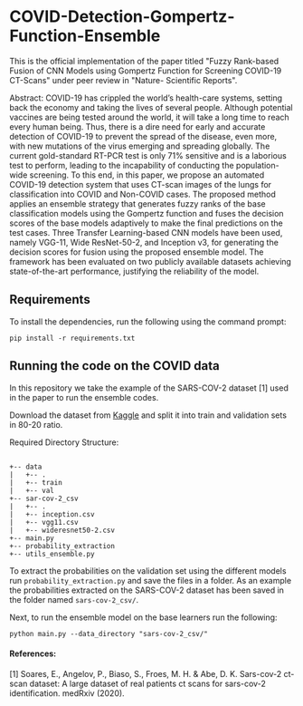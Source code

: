 # COVID-Detection-Gompertz-Function-Ensemble
This is the official implementation of the paper titled "Fuzzy Rank-based Fusion of CNN Models using Gompertz Function for Screening COVID-19 CT-Scans" under peer review in "Nature- Scientific Reports".

Abstract: COVID-19 has crippled the world’s health-care systems, setting back the economy and taking the lives of several people. Although potential vaccines are being tested around the world, it will take a long time to reach every human being. Thus, there is a dire need for early and accurate detection of COVID-19 to prevent the spread of the disease, even more, with new mutations of the virus emerging and spreading globally. The current gold-standard RT-PCR test is only 71% sensitive and is a laborious test to perform, leading to the incapability of conducting the population-wide screening. To this end, in this paper, we propose an automated COVID-19 detection system that uses CT-scan images of the lungs for classification into COVID and Non-COVID cases. The proposed method applies an ensemble strategy that generates fuzzy ranks of the base classification models using the Gompertz function and fuses the decision scores of the base models adaptively to make the final predictions on the test cases. Three Transfer Learning-based CNN models have been used, namely VGG-11, Wide ResNet-50-2, and Inception v3, for generating the decision scores for fusion using the proposed ensemble model. The framework has been evaluated on two publicly available datasets achieving state-of-the-art performance, justifying the reliability of the model.

## Requirements

To install the dependencies, run the following using the command prompt:

`pip install -r requirements.txt`

## Running the code on the COVID data
In this repository we take the example of the SARS-COV-2 dataset [1] used in the paper to run the ensemble codes.

Download the dataset from [Kaggle](https://www.kaggle.com/plameneduardo/sarscov2-ctscan-dataset) and split it into train and validation sets in 80-20 ratio.

Required Directory Structure:
```

+-- data
|   +-- .
|   +-- train
|   +-- val
+-- sar-cov-2_csv
|   +-- .
|   +-- inception.csv
|   +-- vgg11.csv
|   +-- wideresnet50-2.csv
+-- main.py
+-- probability_extraction
+-- utils_ensemble.py

```
To extract the probabilities on the validation set using the different models run `probability_extraction.py` and save the files in a folder. As an example the probabilities extracted on the SARS-COV-2 dataset has been saved in the folder named `sars-cov-2_csv/`.

Next, to run the ensemble model on the base learners run the following:

`python main.py --data_directory "sars-cov-2_csv/"`

#### References:
[1] Soares, E., Angelov, P., Biaso, S., Froes, M. H. & Abe, D. K. Sars-cov-2 ct-scan dataset: A large dataset of real patients ct scans for sars-cov-2 identification. medRxiv (2020).
